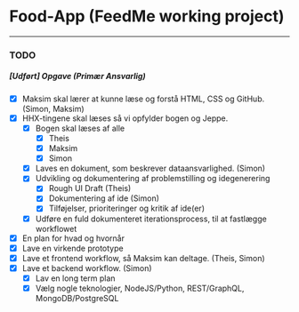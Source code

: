# Food-App (FeedMe working project)

---

### TODO
##### [Udført] Opgave (Primær Ansvarlig)

 - [x] Maksim skal lærer at kunne læse og forstå HTML, CSS og GitHub. (Simon, Maksim)
 - [x] HHX-tingene skal læses så vi opfylder bogen og Jeppe.
     - [x] Bogen skal læses af alle
         - [x] Theis
         - [x] Maksim
         - [x] Simon
     - [x] Laves en dokument, som beskrever dataansvarlighed. (Simon)
     - [x] Udvikling og dokumentering af problemstilling og idegenerering
         - [x] Rough UI Draft (Theis)
         - [x] Dokumentering af ide (Simon)
         - [x] Tilføjelser, prioriteringer og kritik af ide(er)
     - [x] Udføre en fuld dokumenteret iterationsprocess, til at fastlægge workflowet
 - [x] En plan for hvad og hvornår
 - [x] Lave en virkende prototype
 - [x] Lave et frontend workflow, så Maksim kan deltage. (Theis, Simon)
 - [x] Lave et backend workflow. (Simon)
     - [x] Lav en long term plan
     - [x] Vælg nogle teknologier, NodeJS/Python, REST/GraphQL, MongoDB/PostgreSQL
